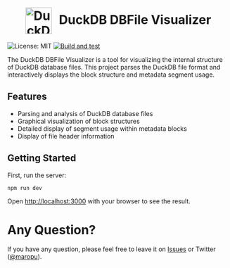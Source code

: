 <h1 align="center">
  <img src="resources/duckdb-viz.png" alt="DuckDB DBFile Visualizer Logo" width="60" style="vertical-align: middle; margin-right: 10px;" />
  DuckDB DBFile Visualizer
</h1>

![License: MIT](https://img.shields.io/badge/License-MIT-blue.svg)
[![Build and test](https://github.com/maropu/duckdb-dbfile-viz/actions/workflows/build_and_tests.yml/badge.svg)](https://github.com/maropu/duckdb-dbfile-viz/actions/workflows/build_and_tests.yml)

The DuckDB DBFile Visualizer is a tool for visualizing the internal structure of DuckDB database files. This project parses the DuckDB file format and interactively displays the block structure and metadata segment usage.

## Features

- Parsing and analysis of DuckDB database files
- Graphical visualization of block structures
- Detailed display of segment usage within metadata blocks
- Display of file header information

## Getting Started

First, run the server:

```bash
npm run dev
```

Open [http://localhost:3000](http://localhost:3000) with your browser to see the result.

# Any Question?

If you have any question, please feel free to leave it on [Issues](https://github.com/maropu/duckdb-dbfile-viz/issues)
or Twitter ([@maropu](http://twitter.com/#!/maropu)).